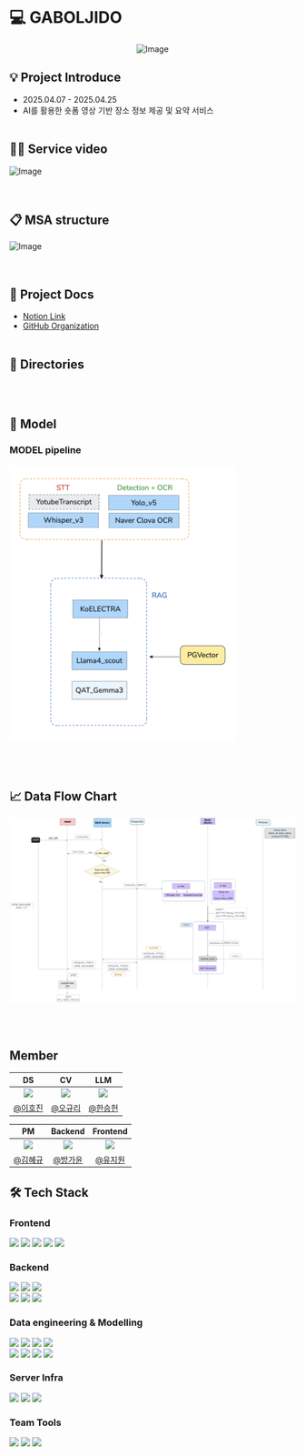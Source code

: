 # 💻 GABOLJIDO
<div align="center">
  <img width="250" src="https://github.com/user-attachments/assets/cc756b0b-85bd-4f81-9a94-4a8098c67a1e" alt="Image" />
</div>


## 💡 Project Introduce
- 2025.04.07 - 2025.04.25
- AI를 활용한 숏폼 영상 기반 
장소 정보 제공 및 요약 서비스
  <br><br>
 
## 🧞‍♂️ Service video
<div>
  <img width="500" src="./assets/example.gif" alt="Image" />
</div>
<br><br>

## 📋 MSA structure
<div>
<img width="597" alt="Image" src="https://github.com/user-attachments/assets/d1665675-8329-4eaa-8c27-02722c8d2fcd" />
</div>
  <br><br>

## 📄 Project Docs
- [Notion Link](https://gyukim.notion.site/1ced5a85c434800ca230ff48797ad396?pvs=4)
- [GitHub Organization]()
<br><br>

## 📁 Directories

<br><br>

## 🤖 Model
### MODEL pipeline
<div>
<img width="400" alt="Image" src="./assets/model_pipeline.webp" />
</div>


<br><br>

## 📈 Data Flow Chart

![Dataflow](./assets/dataflow.webp)

<br><br>


## Member
|       DS        |       CV      |       LLM      |
|:--------------------------:|:--------------------------:|:--------------------------:|
| <img width="200" src="https://github.com/user-attachments/assets/f38654b0-f3b9-4ce4-a6ff-36948e5013f4" /> | <img width="200" src="사진" /> | <img width="200" src="사진" /> |
|     [@이호진](https://github.com/hozzang-98)     |     [@오규리](https://github.com/tansaurus)     |     [@한승헌](https://github.com/JaylenHan)     |

|       PM       |       Backend        |       Frontend   |
|:--------------------------:|:--------------------------:|:--------------------------:|
| <img width="200" src="사진" /> | <img width="200" src="https://github.com/user-attachments/assets/e5f12825-e7d1-4432-be77-3a3c1df1be20"/> | <img width="200" src="사진" /> |
|     [@김혜규](https://github.com/strlla4536)     |     [@방가윤](https://github.com/novzs)     |     [@유지원](https://github.com/jingwangjjang)     |


## 🛠️ Tech Stack

### Frontend
<img src="https://img.shields.io/badge/Figma-F24E1E.svg?style=for-the-badge&logo=Figma&logoColor=white"/> <img src="https://img.shields.io/badge/NPM-%23CB3837.svg?style=for-the-badge&logo=npm&logoColor=white"/> <img src="https://img.shields.io/badge/React-61DAFB?style=for-the-badge&logo=React&logoColor=black"/> <img src="https://img.shields.io/badge/CSS3-1572B6?style=for-the-badge&logo=css3&logoColor=white"/> <img src="https://img.shields.io/badge/HTML5-E34F26.svg?style=for-the-badge&logo=html5&logoColor=white"/>  

### Backend
<img src="https://img.shields.io/badge/Django-092E20.svg?style=for-the-badge&logo=django&logoColor=white"/> <img src="https://img.shields.io/badge/Django_ORM-092E20.svg?style=for-the-badge&logo=django&logoColor=white"/> <img src="https://img.shields.io/badge/uWSGI-6E3C93.svg?style=for-the-badge&logoColor=white"/>
<br>
<img src="https://img.shields.io/badge/Postman-FF6C37?style=for-the-badge&logo=postman&logoColor=white"/> <img src="https://img.shields.io/badge/postgresql-4169E1?style=for-the-badge&logo=postgresql&logoColor=white"> <img src="https://img.shields.io/badge/DBeaver-372923.svg?style=for-the-badge&logoColor=white"/>


### Data engineering & Modelling

<img src="https://img.shields.io/badge/fastapi-009688?style=for-the-badge&logo=fastapi&logoColor=white"> <img src="https://img.shields.io/badge/pandas-150458?style=for-the-badge&logo=pandas&logoColor=white"> <img src="https://img.shields.io/badge/OpenCV-5C3EE8.svg?style=for-the-badge&logo=opencv&logoColor=white"/> <img src="https://img.shields.io/badge/Groq-000000.svg?style=for-the-badge&logoColor=white"/>
<br>
<img src="https://img.shields.io/badge/python-3776AB?style=for-the-badge&logo=python&logoColor=white"> <img src="https://img.shields.io/badge/pytorch-EE4C2C?style=for-the-badge&logo=pytorch&logoColor=white"> <img src="https://img.shields.io/badge/numpy-013243?style=for-the-badge&logo=numpy&logoColor=white"> <img src="https://img.shields.io/badge/pgvector-4169E1?style=for-the-badge&logo=postgresql&logoColor=white">
<br>

### Server Infra
<img src="https://img.shields.io/badge/Cloud_SQL-4285F4.svg?style=for-the-badge&logo=googlecloud&logoColor=white"/> <img src="https://img.shields.io/badge/GCP_VM-4285F4.svg?style=for-the-badge&logo=googlecloud&logoColor=white"/> <img src="https://img.shields.io/badge/GCS-4285F4.svg?style=for-the-badge&logo=googlecloud&logoColor=white"/>


### Team Tools
<img src="https://img.shields.io/badge/git-%23F05033.svg?style=for-the-badge&logo=git&logoColor=white"/>  <img src="https://img.shields.io/badge/github-%23121011.svg?style=for-the-badge&logo=github&logoColor=white"/>  <img src="https://img.shields.io/badge/Notion-%23000000.svg?style=for-the-badge&logo=notion&logoColor=white"/>

